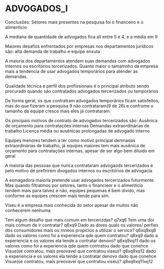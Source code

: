 # ADVOGADOS_I

Conclusões:
Setores mais presentes na pesquisa foi o financeiro e o alimenticio

A mediana de quantidade de advogados fica ali entre 5 e 4, e a média em 9

Maiores desafios enfrentados por empresas nos departamentos jurídicos são:
alta demanda de trabalho e equipe enxuta

A maioria dos departamentos atendem suas demandas com advogados internos ou escritórios tercerizados. Quanto maior o tamamnho da empresa mais a tendencia de usar advogados temporários para atender as demandas.

Qualidade técnica e perfil dos profissionais é o principal atributo sendo procurado quando são contratados advogados tercerizados ou temporários

De forma geral, os que contratram advogados temporários ficam satisfeitos, mas do que fizeram a pesquisa 9 não contrataram(9 de 26) e confrome o tamanho da equipe cresce mais eles já contrataram.

Os pincipais motivos de contrato de advogados tercerizados são:
Ausênica de orçamento para contratações internas
Demandas extraordinárias de trabalho
Licença média ou ausênicas prolongadas de advogado interno


Equipes menores tendem a ter como motivo principal demnadas extraordinárias de trabalho, já equipes maiores tem mais ausênica de orçamento para contratações internas, apesar de ser algo bem diluido em geral

A maioria das pessoas que nunca contrataram advogaods tercerizados é pelo motivo de prefirirem dvogados internos ou escritórios de advogacia


A esmagadora maioria pretende usar advogados tercerizados futurmente. Mas quando filtratmos por setores, tanto o financieor e o alimenticio tendem mais para talvez e não, equipes pequenas é bem divido, mas conforme as equipes crescem mais tende para sim.

Viseu é a empresa mais conhecida do setor apesar de muitos não conhecerem nenhuma 







Tem algum desafio que mais comum em tercerizdas?
q7xq6
Tem uma dor mais comum de ir contratar?
q6xq9
Dado as dores quais os valores/ perfies dos consumidores mais ou mneos propicios a utilizar o servico?
q6xq9xq8
dado os valores como foi a experiencia qde quem contratou?
q8xq9
dado a experiencia e os valores ela tende a contratar denovo?
q8xq9xq11
dado os valores como foi a experiencia qde quem contratou dado que conehce Visue(se contratou, mais preovavel que contratou viseu)?
q8xq9xq12
dado a experiencia e os valores ela tende a contratar denovo dado que conehce Visue(se contratou, mais preovavel que contratou viseu)?
q8xq9xq11xq12